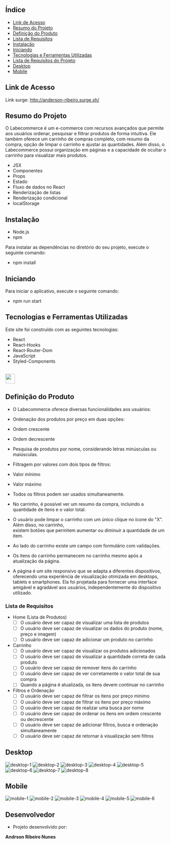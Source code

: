 ## Índice

- [Link de Acesso](#Link-de-Acesso)
- [Resumo do Projeto](#Resumo-do-projeto)
- [Definição do Produto](#Definição-do-Projeto)
- [Lista de Requisitos](#Lista-de-Requisitos)
- [Instalação](#Instalação)
- [Iniciando](#Iniciando)
- [Tecnologias e Ferramentas Utilizadas](#Tecnologias-e-Ferramentas-Utilizadas)
- [Lista de Requisitos do Projeto](#Lista-de-Requisitos-do-Projeto)
- [Desktop](#Desktop)
- [Mobile](#Mobile)

## Link de Acesso

Link surge: http://anderson-ribeiro.surge.sh/

## Resumo do Projeto

O Labecommerce é um e-commerce com recursos avançados que permite aos usuários ordenar, pesquisar e filtrar produtos de forma intuitiva. Ele também oferece um carrinho de compras completo, com resumo da compra, opção de limpar o carrinho e ajustar as quantidades. Além disso, o Labecommerce possui organização em páginas e a capacidade de ocultar o carrinho para visualizar mais produtos.

- JSX
- Componentes
- Props
- Estado
- Fluxo de dados no React
- Renderização de listas
- Renderização condicional
- localStorage

## Instalação

- Node.js
- npm

Para instalar as dependências no diretório do seu projeto, execute o seguinte comando:

- npm install

## Iniciando

Para iniciar o aplicativo, execute o seguinte comando:

- npm run start

## Tecnologias e Ferramentas Utilizadas

Este site foi construído com as seguintes tecnologias:

- React
- React-Hooks
- React-Router-Dom
- JavaScript
- Styled-Components
<br>
<img src="https://skillicons.dev/icons?i=react,js,git,github,figma" style="height: 30px;"/>
</p>

## Definição do Produto

- O Labecommerce oferece diversas funcionalidades aos usuários:

- Ordenação dos produtos por preço em duas opções:

- Ordem crescente
- Ordem decrescente

- Pesquisa de produtos por nome, considerando letras minúsculas ou maiúsculas.

- Filtragem por valores com dois tipos de filtros:

- Valor mínimo
- Valor máximo

- Todos os filtros podem ser usados simultaneamente.

- No carrinho, é possível ver um resumo da compra, incluindo a quantidade de itens e o valor total.
- O usuário pode limpar o carrinho com um único clique no ícone do "X". Além disso, no carrinho,  
  existem botões que permitem aumentar ou diminuir a quantidade de um item.

- Ao lado do carrinho existe um campo com formulário com validações.

- Os itens do carrinho permanecem no carrinho mesmo após a atualização da página.

- A página é um site responsivo que se adapta a diferentes dispositivos, oferecendo uma experiência
  de visualização otimizada em desktops, tablets e smartphones. Ela foi projetada para fornecer uma interface amigável e agradável aos usuários, independentemente do dispositivo utilizado.

### Lista de Requisitos

- Home (Lista de Produtos)
  - [ ] O usuário deve ser capaz de visualizar uma lista de produtos
  - [ ] O usuário deve ser capaz de visualizar os dados do produto (nome, preço e imagem)
  - [ ] O usuário deve ser capaz de adicionar um produto no carrinho
- Carrinho
  - [ ] O usuário deve ser capaz de visualizar os produtos adicionados
  - [ ] O usuário deve ser capaz de visualizar a quantidade correta de cada produto
  - [ ] O usuário deve ser capaz de remover itens do carrinho
  - [ ] O usuário deve ser capaz de ver corretamente o valor total de sua compra
  - [ ] Quando a página é atualizada, os itens devem continuar no carrinho
- Filtros e Ordenação
  - [ ] O usuário deve ser capaz de filtrar os itens por preço mínimo
  - [ ] O usuário deve ser capaz de filtrar os itens por preço máximo
  - [ ] O usuário deve ser capaz de realizar uma busca por nome
  - [ ] O usuário deve ser capaz de ordenar os itens em ordem crescente ou decrescente
  - [ ] O usuário deve ser capaz de adicionar filtros, busca e ordenação simultaneamente
  - [ ] O usuário deve ser capaz de retornar à visualização sem filtros

## Desktop

![desktop-1](./src/prints/print01.png)
![desktop-2](./src/prints/print02.png)
![desktop-3](./src/prints/print03.png)
![desktop-4](./src/prints/print04.png)
![desktop-5](./src/prints/print05.png)
![desktop-6](./src/prints/print06.png)
![desktop-7](./src/prints/print07.png)
![desktop-8](./src/prints/print08.png)

## Mobile

![mobile-1](./src/prints/mobile01.png)
![mobile-2](./src/prints/mobile02.png)
![mobile-3](./src/prints/mobile03.png)
![mobile-4](./src/prints/mobile04.png)
![mobile-5](./src/prints/mobile05.png)
![mobile-6](./src/prints/mobile06.png)

## Desenvolvedor

- Projeto desenvolvido por:

<strong>Andrson Ribeiro Nunes</strong>

